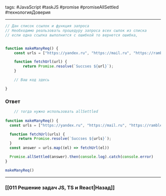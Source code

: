 tags: #JavaScript #taskJS #promise #promiseAllSettled #технологияДоверия 
____

```js
// Дан список ссылок и функция запроса
// Необходимо реальзовать процедуру запроса всех сылок из списка
// если одна ссылка выполнится с ошибкой то вернется ошибка,


function makeManyReq() {
    const urls = ["https://yandex.ru", "https://mail.ru", "https://rambler.ru"];

    function fetchUrl(url) {
        return Promise.resolve(`Succses ${url}`);
    }

    // Ваш код здесь

}
```

### Ответ

```js
    // тогда нужно использовать allSettled
    
function makeManyReq() {
  const urls = ["https://yandex.ru", "https://mail.ru", "https://rambler.ru"];

  function fetchUrl(urls) {
      return Promise.resolve(`Succses ${urls}`);
  }
  const answer = urls.map((el) => fetchUrl(el))

  Promise.allSettled(answer).then(console.log).catch(console.error)
}

makeManyReq()
```


___
### [[011 Решение задач JS, TS и React|Назад]]